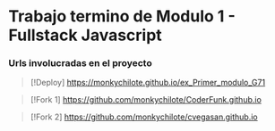 # Trabajo termino de Modulo 1 - Fullstack Javascript
### Urls involucradas en el proyecto

> [!Deploy]
> https://monkychilote.github.io/ex_Primer_modulo_G71

> [!Fork 1]
> https://github.com/monkychilote/CoderFunk.github.io

> [!Fork 2]
> https://github.com/monkychilote/cvegasan.github.io

